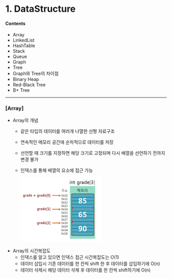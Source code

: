 # 1. DataStructure

#### Contents
- Array
- LinkedList
- HashTable
- Stack
- Queue
- Graph
- Tree
- Graph와 Tree의 차이점
- Binary Heap
- Red-Black Tree
- B+ Tree
***

### [Array]
- Array의 개념
  - 같은 타입의 데이터를 여러개 나열한 선형 자료구조
  - 연속적인 메모리 공간에 순차적으로 데이터를 저장
  - 선언할 때 크기를 지정하면 해당 크기로 고정되며 다시 배열을 선언하기 전까지 변경 불가
  - 인덱스를 통해 배열의 요소에 접근 가능

    ![Array구조](https://github.com/Minho979/CS_Study/blob/main/contents/images/array1.png)
- Array의 시간복잡도
  - 인덱스를 알고 있으면 인덱스 접근 시간복잡도는 O(1)
  - 데이터 삽입시 기존 데이터를 한 칸씩 shift 한 후 데이터를 삽입하기에 O(n)
  - 데이터 삭제시 해당 데이터 삭제 후 데이터를 한 칸씩 shift하기에 O(n)

